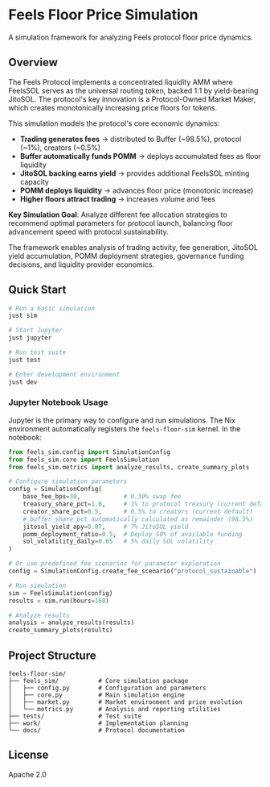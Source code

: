 # Feels Floor Price Simulation

A simulation framework for analyzing Feels protocol floor price dynamics.

## Overview

The Feels Protocol implements a concentrated liquidity AMM where FeelsSOL serves as the universal routing token, backed 1:1 by yield-bearing JitoSOL. The protocol's key innovation is a Protocol-Owned Market Maker, which creates monotonically increasing price floors for tokens.

This simulation models the protocol's core economic dynamics:
- **Trading generates fees** → distributed to Buffer (~98.5%), protocol (~1%), creators (~0.5%)
- **Buffer automatically funds POMM** → deploys accumulated fees as floor liquidity
- **JitoSOL backing earns yield** → provides additional FeelsSOL minting capacity
- **POMM deploys liquidity** → advances floor price (monotonic increase)
- **Higher floors attract trading** → increases volume and fees

**Key Simulation Goal**: Analyze different fee allocation strategies to recommend optimal parameters for protocol launch, balancing floor advancement speed with protocol sustainability.

The framework enables analysis of trading activity, fee generation, JitoSOL yield accumulation, POMM deployment strategies, governance funding decisions, and liquidity provider economics.

## Quick Start

```bash
# Run a basic simulation
just sim

# Start Jupyter
just jupyter

# Run test suite
just test

# Enter development environment
just dev
```

### Jupyter Notebook Usage

Jupyter is the primary way to configure and run simulations. The Nix environment automatically registers the `feels-floor-sim` kernel. In the notebook:

```python
from feels_sim.config import SimulationConfig
from feels_sim.core import FeelsSimulation
from feels_sim.metrics import analyze_results, create_summary_plots

# Configure simulation parameters
config = SimulationConfig(
    base_fee_bps=30,            # 0.30% swap fee
    treasury_share_pct=1.0,     # 1% to protocol treasury (current default)
    creator_share_pct=0.5,      # 0.5% to creators (current default)
    # buffer_share_pct automatically calculated as remainder (98.5%)
    jitosol_yield_apy=0.07,     # 7% JitoSOL yield
    pomm_deployment_ratio=0.5,  # Deploy 50% of available funding
    sol_volatility_daily=0.05   # 5% daily SOL volatility
)

# Or use predefined fee scenarios for parameter exploration
config = SimulationConfig.create_fee_scenario("protocol_sustainable")

# Run simulation
sim = FeelsSimulation(config)
results = sim.run(hours=168)

# Analyze results
analysis = analyze_results(results)
create_summary_plots(results)
```

## Project Structure

```
feels-floor-sim/
├── feels_sim/           # Core simulation package
│   ├── config.py        # Configuration and parameters
│   ├── core.py          # Main simulation engine
│   ├── market.py        # Market environment and price evolution
│   └── metrics.py       # Analysis and reporting utilities
├── tests/               # Test suite
├── work/                # Implementation planning
└── docs/                # Protocol documentation
```

## License

Apache 2.0